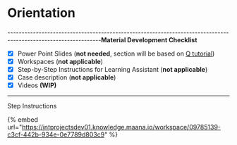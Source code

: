 # Orientation

---------------------------------------------------------------------------------------------------------------**Material Development Checklist**

* [x] Power Point Slides \(**not needed**, section will be based on [Q tutorial](https://intprojectsdev01.knowledge.maana.io/workspace/09785139-c3cf-442b-934e-0e7789d803c9)\)
* [x] Workspaces \(**not applicable**\)
* [x] Step-by-Step Instructions for Learning Assistant \(**not applicable**\)
* [x] Case description \(**not applicable**\)
* [x] Videos **\(WIP\)**

---------------------------------------------------------------------------------------------------------------

Step Instructions



{% embed url="https://intprojectsdev01.knowledge.maana.io/workspace/09785139-c3cf-442b-934e-0e7789d803c9" %}




